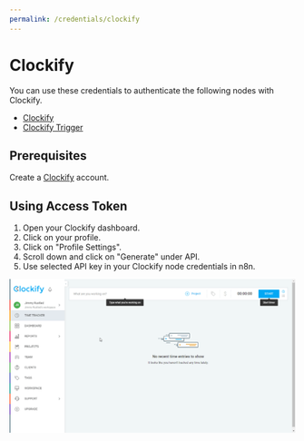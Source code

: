 ```yaml
---
permalink: /credentials/clockify
---
```


# Clockify

You can use these credentials to authenticate the following nodes with Clockify.
- [Clockify](../../nodes-library/nodes/Clockify/README.md)
- [Clockify Trigger](../../nodes-library/trigger-nodes/ClockifyTrigger/README.md)

## Prerequisites

Create a [Clockify](https://www.clockify.com/) account.

## Using Access Token

1. Open your Clockify dashboard.
2. Click on your profile.
3. Click on "Profile Settings".
4. Scroll down and click on "Generate" under API.
5. Use selected API key in your Clockify node credentials in n8n.


![Getting Clockify credentials](./using-access-token.gif)
